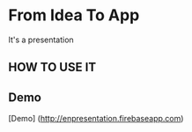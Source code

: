 From Idea To App
============

It's a presentation


HOW TO USE IT
---------------

Demo
---------------
[Demo] (http://enpresentation.firebaseapp.com)
